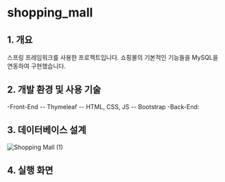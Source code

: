 # shopping_mall

## 1. 개요
스프링 프레임워크를 사용한 프로젝트입니다. 쇼핑몰의 기본적인 기능들을 MySQL을 연동하여 구현했습니다.

## 2. 개발 환경 및 사용 기술
-Front-End
-- Thymeleaf
-- HTML, CSS, JS
-- Bootstrap
-Back-End:

## 3. 데이터베이스 설계
![Shopping Mall (1)](https://user-images.githubusercontent.com/93713151/209469085-d85417eb-7cab-439f-941c-1d1ccd17a29f.png)

## 4. 실행 화면
